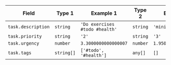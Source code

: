 <!-- placeholder to force blank line before included text -->

| Field | Type 1 | Example 1 | Type 2 | Example 2 |
| ----- | ----- | ----- | ----- | ----- |
| `task.description` | `string` | `'Do exercises #todo #health'` | `string` | `'minimal task'` |
| `task.priority` | `string` | `'2'` | `string` | `'3'` |
| `task.urgency` | `number` | `3.3000000000000007` | `number` | `1.9500000000000002` |
| `task.tags` | `string[]` | `['#todo', '#health']` | `any[]` | `[]` |


<!-- placeholder to force blank line after included text -->
